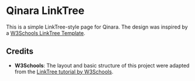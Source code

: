 # Qinara LinkTree

This is a simple LinkTree-style page for Qinara. The design was inspired by a [W3Schools LinkTree Template](https://www.w3schools.com/howto/howto_website_create_linktree.asp).

## Credits

- **W3Schools**: The layout and basic structure of this project were adapted from the [LinkTree tutorial by W3Schools](https://www.w3schools.com/howto/howto_website_create_linktree.asp).
